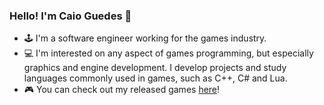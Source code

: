### Hello! I'm Caio Guedes 👋

- 🕹 I'm a software engineer working for the games industry.
- 💻 I'm interested on any aspect of games programming, but especially graphics and engine development. I develop projects and study languages commonly used in games, such as C++, C# and Lua.
- 🎮 You can check out my released games [here](https://caioguedes.itch.io/)!

<!--
**caioguedesam/caioguedesam** is a ✨ _special_ ✨ repository because its `README.md` (this file) appears on your GitHub profile.

Here are some ideas to get you started:

- 🔭 I’m currently working on ...
- 🌱 I’m currently learning ...
- 👯 I’m looking to collaborate on ...
- 🤔 I’m looking for help with ...
- 💬 Ask me about ...
- 📫 How to reach me: ...
- 😄 Pronouns: ...
- ⚡ Fun fact: ...
-->
